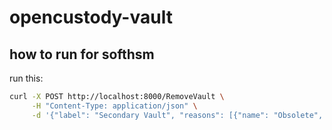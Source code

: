 # opencustody-vault

## how to run for softhsm
run this:
```bash
curl -X POST http://localhost:8000/RemoveVault \
     -H "Content-Type: application/json" \
     -d '{"label": "Secondary Vault", "reasons": [{"name": "Obsolete", "code": 200}, {"name": "Damaged", "code": 300}], "code": 1234}'
```
